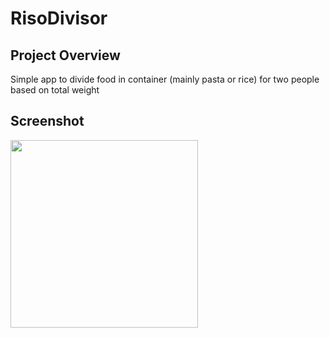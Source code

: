 # RisoDivisor

## Project Overview
Simple app to divide food in container (mainly pasta or rice) for two people based on total weight

## Screenshot

<img src="https://user-images.githubusercontent.com/36500094/45584638-7e39d980-b8d7-11e8-8592-abc51e639f8d.png" width="300"/>
